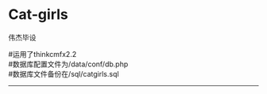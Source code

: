 # Cat-girls
伟杰毕设

#运用了thinkcmfx2.2<br>
#数据库配置文件为/data/conf/db.php<br/>
#数据库文件备份在/sql/catgirls.sql<hr/>
